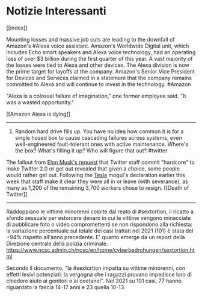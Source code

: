 # Notizie Interessanti

[[index]]

Mounting losses and massive job cuts are leading to the downfall of Amazon's #Alexa  voice assistant. Amazon's Worldwide Digital unit, which includes Echo smart speakers and Alexa voice technology, had an operating loss of over $3 billion during the first quarter of this year. A vast majority of the losses were tied to Alexa and other devices. The Alexa division is now the prime target for layoffs at the company. Amazon's Senior Vice President for Devices and Services claimed in a statement that the company remains committed to Alexa and will continue to invest in the technology. #Amazon 

"Alexa is a colossal failure of imagination," one former employee said. "It was a wasted opportunity."

[[Amazon Alexa is dying]]

---

1) Random hard drive fills up. You have no idea how common it is for a single hosed box to cause cascading failures across systems, even well-engineered fault-tolerant ones with active maintenance. Where's the box? What's filling it up? Who will figure that out? #twitter

The fallout from [Elon Musk's request](https://www.entrepreneur.com/business-news/twitter-locks-its-office-doors-and-suspends-badge-access-on/439438) that Twitter staff commit "hardcore" to make Twitter 2.0 or get out revealed that given a choice, some people would rather get out. Following the [Tesla](https://www.entrepreneur.com/business-news/tesla-reports-two-fatalities-in-new-us-accident-report/439429) mogul's declaration earlier this week that staff make it clear they were all in or leave (with severance), as many as 1,200 of the remaining 3,700 workers chose to resign. [[Death of Twitter]]

---

Raddoppiano le vittime minorenni colpite dal reato di #sextortion, il ricatto a sfondo sessuale per estorcere denaro in cui le vittime vengono minacciate di pubblicare foto o video compromettenti se non rispondono alla richiesta: la variazione percentuale sul totale dei casi trattati nel 2021 (101) è stata del +94% rispetto all'anno precedente. E' quanto emerge da un report della Direzione centrale della polizia criminale. https://www.ncsc.admin.ch/ncsc/en/home/cyberbedrohungen/sextortion.html

Secondo il documento, "la #sextortion impatta su vittime minorenni, con effetti lesivi potenziati: la vergogna che i ragazzi provano impedisce loro di chiedere aiuto ai genitori o ai coetanei". Nel 2021 su 101 casi, 77 hanno riguardato la fascia 14-17 anni e 23 quella 10-13.